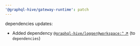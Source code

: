 ```yaml
---
'@graphql-hive/gateway-runtime': patch
---
```


dependencies updates: 

- Added dependency [`@graphql-hive/logger@workspace:^` ↗︎](https://www.npmjs.com/package/@graphql-hive/logger/v/workspace:^) (to `dependencies`)
